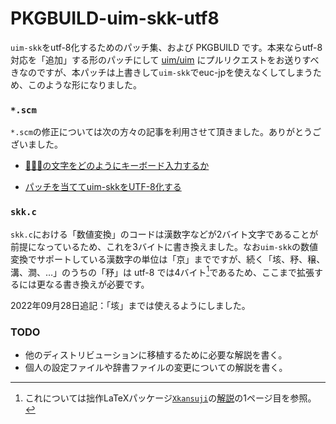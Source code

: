 # PKGBUILD-uim-skk-utf8

`uim-skk`をutf-8化するためのパッチ集、および PKGBUILD です。本来ならutf-8対応を「追加」する形のパッチにして [uim/uim](https://github.com/uim/uim) にプルリクエストをお送りすべきなのですが、本パッチは上書きして`uim-skk`でeuc-jpを使えなくしてしまうため、このような形になりました。

### `*.scm`

`*.scm`の修正については次の方々の記事を利用させて頂きました。ありがとうございました。

* [「𠁣」の文字をどのようにキーボード入力するか](https://harakire.tripod.com/junkies/non-bmp-keyb.html)

* [パッチを当ててuim-skkをUTF-8化する](https://keens.github.io/blog/2019/10/20/patchiwoateteuim_skkwoutf_8kasuru/)

### `skk.c`

`skk.c`における「数値変換」のコードは漢数字などが2バイト文字であることが前提になっているため、これを3バイトに書き換えました。なお`uim-skk`の数値変換でサポートしている漢数字の単位は「京」までですが、続く「垓、𥝱、穣、溝、澗、…」のうちの「𥝱」は utf-8 では4バイト[^1]であるため、ここまで拡張するには更なる書き換えが必要です。

2022年09月28日追記：「垓」までは使えるようにしました。

### TODO

* 他のディストリビューションに移植するために必要な解説を書く。
* 個人の設定ファイルや辞書ファイルの変更についての解説を書く。

[^1]: これについては拙作LaTeXパッケージ[`Xkansuji`](https://github.com/tattsan/xkansuji)の[解説](https://github.com/tattsan/xkansuji/blob/master/jousu.pdf)の1ページ目を参照。
